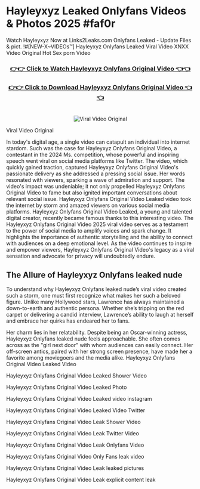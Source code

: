 # Hayleyxyz Leaked Onlyfans Videos & Photos 2025 #faf0r

Watch Hayleyxyz Now at Links2Leaks.com Onlyfans Leaked - Update Files & pict. !#[NEW-X~VIDEOs™] Hayleyxyz Onlyfans Leaked Viral Video XNXX Video Original Hot Sex porn Video
<br>
<div align="center">
<h3><a href="https://links2leaks.com/hayleyxyz" rel="nofollow">👉👉 Click to Watch Hayleyxyz Onlyfans Original Video 👈👈</a></h3>
<h3><a href="https://links2leaks.com/hayleyxyz" rel="nofollow">👉👉 Click to Download Hayleyxyz Onlyfans Original Video 👈👈</a></h3>
<br>
<a href="https://links2leaks.com/hayleyxyz" rel="nofollow"><img src="https://i.ibb.co/Gkj2r4b/banner.png" alt="Viral Video Original" style="max-width: 100%; display: inline-block;" data-target="animated-image.originalImage"></a>
</div>

Viral Video Original

In today's digital age, a single video can catapult an individual into internet stardom. Such was the case for Hayleyxyz Onlyfans Original Video, a contestant in the 2024 Ms. competition, whose powerful and inspiring speech went viral on social media platforms like Twitter.
The video, which quickly gained traction, captured Hayleyxyz Onlyfans Original Video's passionate delivery as she addressed a pressing social issue. Her words resonated with viewers, sparking a wave of admiration and support. The video's impact was undeniable; it not only propelled Hayleyxyz Onlyfans Original Video to fame but also ignited important conversations about relevant social issue.
Hayleyxyz Onlyfans Original Video Leaked video took the internet by storm and amazed viewers on various social media platforms. Hayleyxyz Onlyfans Original Video Leaked, a young and talented digital creator, recently became famous thanks to this interesting video.
The Hayleyxyz Onlyfans Original Video 2025 viral video serves as a testament to the power of social media to amplify voices and spark change. It highlights the importance of authentic storytelling and the ability to connect with audiences on a deep emotional level. As the video continues to inspire and empower viewers, Hayleyxyz Onlyfans Original Video's legacy as a viral sensation and advocate for privacy will undoubtedly endure.

<h2>The Allure of Hayleyxyz Onlyfans leaked nude</h2>


To understand why Hayleyxyz Onlyfans leaked nude’s viral video created such a storm, one must first recognize what makes her such a beloved figure. Unlike many Hollywood stars, Lawrence has always maintained a down-to-earth and authentic persona. Whether she’s tripping on the red carpet or delivering a candid interview, Lawrence’s ability to laugh at herself and embrace her quirks has endeared her to fans.

Her charm lies in her relatability. Despite being an Oscar-winning actress, Hayleyxyz Onlyfans leaked nude feels approachable. She often comes across as the "girl next door" with whom audiences can easily connect. Her off-screen antics, paired with her strong screen presence, have made her a favorite among moviegoers and the media alike.
Hayleyxyz Onlyfans Original Video Leaked Video

Hayleyxyz Onlyfans Original Video Leaked Shower Video

Hayleyxyz Onlyfans Original Video Leaked Photo

Hayleyxyz Onlyfans Original Video Leaked video instagram

Hayleyxyz Onlyfans Original Video Leaked Video Twitter

Hayleyxyz Onlyfans Original Video Leak Shower Video

Hayleyxyz Onlyfans Original Video Leak Twitter Video

Hayleyxyz Onlyfans Original Video Leak Onlyfans Video

Hayleyxyz Onlyfans Original Video Only Fans leak video

Hayleyxyz Onlyfans Original Video Leak leaked pictures

Hayleyxyz Onlyfans Original Video Leak explicit content leak